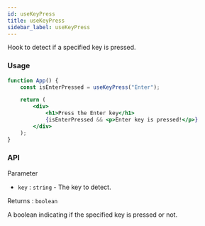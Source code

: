 ```yaml
---
id: useKeyPress
title: useKeyPress
sidebar_label: useKeyPress
---
```


Hook to detect if a specified key is pressed.

### Usage

```jsx live
function App() {
	const isEnterPressed = useKeyPress("Enter");

	return (
		<div>
			<h1>Press the Enter key</h1>
			{isEnterPressed && <p>Enter key is pressed!</p>}
		</div>
	);
}
```

### API

Parameter

- `key` : `string` - The key to detect.

Returns : `boolean`

A boolean indicating if the specified key is pressed or not.

